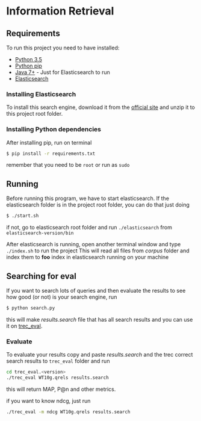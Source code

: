 # Information Retrieval

## Requirements

To run this project you need to have installed:
* [Python 3.5](https://www.python.org/)
* [Python pip](https://pypi.python.org/pypi/pip)
* [Java 7+](http://www.oracle.com/technetwork/java/javase/downloads/index.html) - Just for Elasticsearch to run
* [Elasticsearch](https://www.elastic.co/guide/en/elasticsearch/reference/current/setup.html#jvm-version)

### Installing Elasticsearch

To install this search engine, download it from the [official site](https://www.elastic.co/downloads/elasticsearch)
and unzip it to this project root folder.

### Installing Python dependencies

After installing pip, run on terminal
```bash
$ pip install -r requirements.txt
```
remember that you need to be `root` or run as `sudo`

## Running

Before running this program, we have to start elasticsearch. If the elasticsearch folder is in the project root folder,
you can do that just doing
```bash
$ ./start.sh
```

if not, go to elasticsearch root folder and run `./elasticsearch` from `elasticsearch-version/bin`

After elasticsearch is running, open another terminal window and type `./index.sh` to run the project
This will read all files from *corpus* folder and index them to __foo__ index in elasticsearch running on your machine

## Searching for eval

If you want to search lots of queries and then evaluate the results to see how good (or not) is your search engine, run
```bash
$ python search.py
```

this will make *results.search* file that has all search results and you can use it on [trec_eval](http://trec.nist.gov/trec_eval/).

### Evaluate

To evaluate your results copy and paste *results.search* and the trec correct search results to `trec_eval` folder and run
```bash
cd trec_eval.<version>
./trec_eval WT10g.qrels results.search
```
this will return MAP, P@n and other metrics.

if you want to know ndcg, just run 
```bash
./trec_eval -m ndcg WT10g.qrels results.search
```

